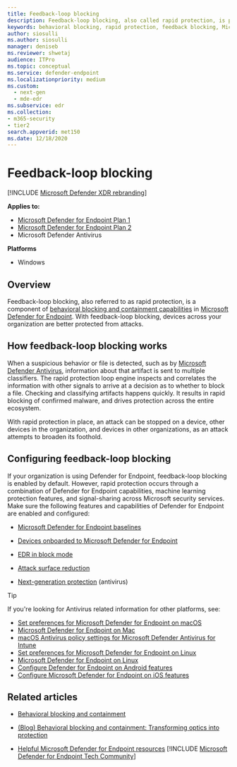 ```yaml
---
title: Feedback-loop blocking
description: Feedback-loop blocking, also called rapid protection, is part of behavioral blocking and containment capabilities in Microsoft Defender for Endpoint
keywords: behavioral blocking, rapid protection, feedback blocking, Microsoft Defender for Endpoint
author: siosulli
ms.author: siosulli
manager: deniseb
ms.reviewer: shwetaj
audience: ITPro
ms.topic: conceptual
ms.service: defender-endpoint
ms.localizationpriority: medium
ms.custom: 
  - next-gen
  - mde-edr
ms.subservice: edr
ms.collection: 
- m365-security
- tier2
search.appverid: met150
ms.date: 12/18/2020
---
```


# Feedback-loop blocking

[!INCLUDE [Microsoft Defender XDR rebranding](../../includes/microsoft-defender.md)]


**Applies to:**

- [Microsoft Defender for Endpoint Plan 1](https://go.microsoft.com/fwlink/?linkid=2154037)
- [Microsoft Defender for Endpoint Plan 2](https://go.microsoft.com/fwlink/?linkid=2154037)
- Microsoft Defender Antivirus

**Platforms**
- Windows

## Overview

Feedback-loop blocking, also referred to as rapid protection, is a component of [behavioral blocking and containment capabilities](/microsoft-365/security/defender-endpoint/behavioral-blocking-containment) in [Microsoft Defender for Endpoint](/windows/security/threat-protection/). With feedback-loop blocking, devices across your organization are better protected from attacks. 

## How feedback-loop blocking works

When a suspicious behavior or file is detected, such as by [Microsoft Defender Antivirus](/windows/security/threat-protection/microsoft-defender-antivirus/microsoft-defender-antivirus-in-windows-10), information about that artifact is sent to multiple classifiers. The rapid protection loop engine inspects and correlates the information with other signals to arrive at a decision as to whether to block a file. Checking and classifying artifacts happens quickly. It results in rapid blocking of confirmed malware, and drives protection across the entire ecosystem. 

With rapid protection in place, an attack can be stopped on a device, other devices in the organization, and devices in other organizations, as an attack attempts to broaden its foothold.


## Configuring feedback-loop blocking

If your organization is using Defender for Endpoint, feedback-loop blocking is enabled by default. However, rapid protection occurs through a combination of Defender for Endpoint capabilities, machine learning protection features, and signal-sharing across Microsoft security services. Make sure the following features and capabilities of Defender for Endpoint are enabled and configured:

- [Microsoft Defender for Endpoint baselines](/microsoft-365/security/defender-endpoint/configure-machines-security-baseline)

- [Devices onboarded to Microsoft Defender for Endpoint](/microsoft-365/security/defender-endpoint/onboard-configure)

- [EDR in block mode](/microsoft-365/security/defender-endpoint/edr-in-block-mode)

- [Attack surface reduction](/microsoft-365/security/defender-endpoint/attack-surface-reduction)

- [Next-generation protection](/windows/security/threat-protection/microsoft-defender-antivirus/configure-microsoft-defender-antivirus-features) (antivirus)

> [!TIP]
> If you're looking for Antivirus related information for other platforms, see:
> - [Set preferences for Microsoft Defender for Endpoint on macOS](mac-preferences.md)
> - [Microsoft Defender for Endpoint on Mac](microsoft-defender-endpoint-mac.md)
> - [macOS Antivirus policy settings for Microsoft Defender Antivirus for Intune](/mem/intune/protect/antivirus-microsoft-defender-settings-macos)
> - [Set preferences for Microsoft Defender for Endpoint on Linux](linux-preferences.md)
> - [Microsoft Defender for Endpoint on Linux](microsoft-defender-endpoint-linux.md)
> - [Configure Defender for Endpoint on Android features](android-configure.md)
> - [Configure Microsoft Defender for Endpoint on iOS features](ios-configure-features.md)

## Related articles

- [Behavioral blocking and containment](behavioral-blocking-containment.md)

- [(Blog) Behavioral blocking and containment: Transforming optics into protection](https://www.microsoft.com/security/blog/2020/03/09/behavioral-blocking-and-containment-transforming-optics-into-protection/)

- [Helpful Microsoft Defender for Endpoint resources](/microsoft-365/security/defender-endpoint/helpful-resources)
[!INCLUDE [Microsoft Defender for Endpoint Tech Community](../../includes/defender-mde-techcommunity.md)]
